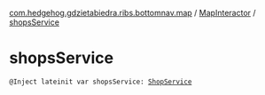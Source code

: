 [com.hedgehog.gdzietabiedra.ribs.bottomnav.map](../index.md) / [MapInteractor](index.md) / [shopsService](./shops-service.md)

# shopsService

`@Inject lateinit var shopsService: `[`ShopService`](../../com.hedgehog.gdzietabiedra.appservice/-shop-service/index.md)